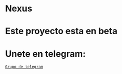 # Nexus
# Este proyecto esta en beta
# Unete en telegram:
[`Grupo de telegram`](https://t.me/+PtNF8FVg8A02ZTU5)
